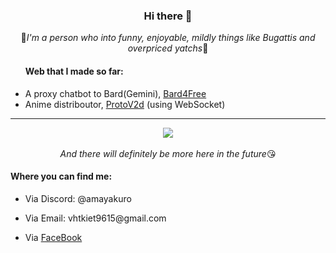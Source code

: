 <div align="center">
  <h3>Hi there 👋</h3>
  🐧<i>I'm a person who into funny, enjoyable, mildly things like Bugattis and overpriced yatchs</i>🐧
  <ul align="left">
    <h4>Web that I made so far:</h4>
    <li>A proxy chatbot to Bard(Gemini), <a href="https://github.com/AmayaKuro/Bard4Free">Bard4Free</a></li>
    <li>Anime distriboutor, <a href="https://github.com/AmayaKuro/MyAnamel">ProtoV2d</a> (using WebSocket)</li>
  </ul>
  <hr>
  <a href="https://github.com/anuraghazra/github-readme-stats">
      <img src="https://github-readme-stats.vercel.app/api/top-langs?username=AmayaKuro&show_icons=true&theme=dark&count_private=true&langs_count=10&layout=compact">
  </a><br>
  <br>
  <i>And there will definitely be more here in the future</i>😘
  <div align="left">
    <h4>Where you can find me:</h4>
    <ul>
    <li><p>Via Discord: @amayakuro</p></li>
    <li><p>Via Email: vhtkiet9615@gmail.com</p></li>
    <li><p>Via <a href="https://www.facebook.com/VHTuanKiet/">FaceBook</a></p></li>
    </ul>
  </ul>
</div>
<!--
**AmayaKuro/AmayaKuro** is a ✨ _special_ ✨ repository because its `README.md` (this file) appears on your GitHub profile.

Here are some ideas to get you started:

- 🔭 I’m currently working on ME 💅
- 🌱 I’m currently learning ME 💅
- 👯 I’m looking to collaborate with ME 💅
- 🤔 I’m looking for help with Myself 💅
- 📫 How to reach me: ...
- 😄 Pronouns: 🤔/🧐
- ⚡ Fun fact: idk ME 💅?
-->
